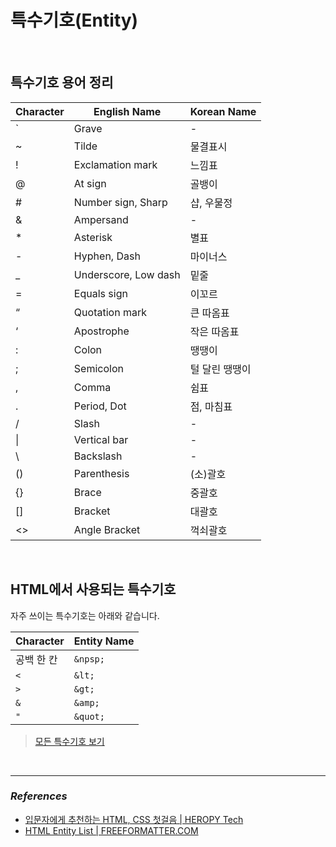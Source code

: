 # 특수기호(Entity)

<br />

## 특수기호 용어 정리
|Character|English Name|Korean Name|
|------|-------|------|
|`|Grave|-|
|~|Tilde|물결표시|
|!|Exclamation mark|느낌표|
|@|At sign|골뱅이|
|#|Number sign, Sharp|샵, 우물정|
|&|Ampersand|-|
|*|Asterisk|별표|
|-|Hyphen, Dash|마이너스|
|_|Underscore, Low dash|밑줄|
|=|Equals sign|이꼬르|
|“|Quotation mark|큰 따옴표|
|‘|Apostrophe|작은 따옴표|
|:|Colon|땡땡이|
|;|Semicolon|털 달린 땡땡이|
|,|Comma|쉼표|
|.|Period, Dot|	점, 마침표|
|/|Slash|-|
|&#x7c;|Vertical bar|-|
|&#92;|Backslash|-|
|()|Parenthesis|(소)괄호|
|{}|Brace|중괄호|
|[]|Bracket|대괄호|
|<>|Angle Bracket|꺽쇠괄호|

<br />

## HTML에서 사용되는 특수기호
자주 쓰이는 특수기호는 아래와 같습니다.

|Character|Entity Name|
|---------|-----------|
|공백 한 칸|`&npsp;`|
|`<`|`&lt;`|
|`>`|`&gt;`|
|`&`|`&amp;`|
|`"`|`&quot;`|

> [모든 특수기호 보기](https://www.freeformatter.com/html-entities.html)

<br/>

***
### _References_
- [입문자에게 추천하는 HTML, CSS 첫걸음 | HEROPY Tech](https://heropy.blog/2019/04/24/html-css-starter/)
- [HTML Entity List | FREEFORMATTER.COM](https://www.freeformatter.com/html-entities.html)

